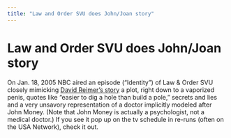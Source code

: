 ```yaml
---
title: "Law and Order SVU does John/Joan story"
---
```


# Law and Order SVU does John/Joan story

<p>On Jan. 18, 2005 <span class="caps">NBC</span> aired an episode (&#8220;Identity&#8221;) of Law &amp; Order <span class="caps">SVU</span> closely mimicking <a href="/node/598textileRef%3A17248076925d8ccdd33ec54%3A2%3Ashelveas">David Reimer&#8217;s story</a> a plot, right down to a vaporized penis, quotes like &#8220;easier to dig a hole than build a pole,&#8221; secrets and lies and a very unsavory representation of a doctor implicitly modeled after John Money. (Note that John Money is actually a psychologist, not a medical doctor.) If you see it pop up on the tv schedule in re-runs (often on the <span class="caps">USA</span> Network), check it out.</p>